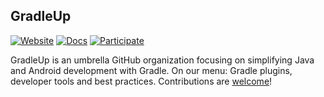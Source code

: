 ## GradleUp

[![Website](https://img.shields.io/static/v1?label=Website&message=gradleup.com&color=blue)](https://gradleup.com/)
[![Docs](https://img.shields.io/static/v1?label=Projects&message=10%2b&color=green)](https://gradleup.com/projects/)
[![Participate](https://img.shields.io/static/v1?label=Contributor&message=Guide&color=lightgreen)](https://gradleup.com/docs/community/participate/)

GradleUp is an umbrella GitHub organization
focusing on simplifying Java and Android development with Gradle.
On our menu: Gradle plugins, developer tools and best practices.
Contributions are [welcome](https://gradleup.com/docs/community/participate/)!
